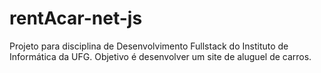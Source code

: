 # rentAcar-net-js
Projeto para disciplina de Desenvolvimento Fullstack do Instituto de Informática da UFG. Objetivo é desenvolver um site de aluguel de carros.

